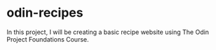# odin-recipes

In this project, I will be creating a basic recipe website using The Odin Project Foundations Course.